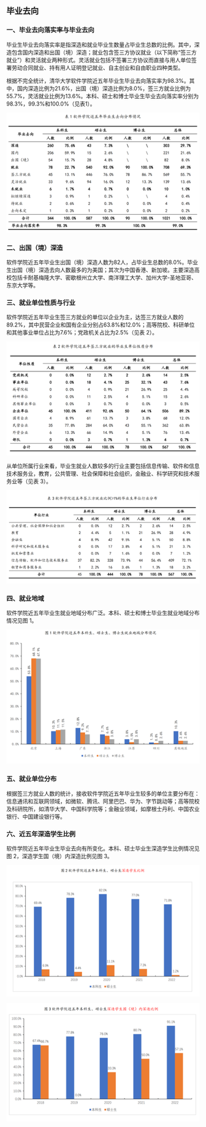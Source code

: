 ## 毕业去向

### 一、毕业去向落实率与毕业去向

毕业生毕业去向落实率是指深造和就业毕业生数量占毕业生总数的比例。其中，深造包含国内深造和出国（境）深造；就业包含签三方协议就业（以下简称“签三方就业”）和灵活就业两种形式。灵活就业包括不签署三方协议而直接与用人单位签署劳动合同就业、持有用人证明登记就业、自主创业和自由职业四种类型。

根据不完全统计，清华大学软件学院近五年毕业生毕业去向落实率为98.3%。其中，国内深造比例为21.6%，出国（境）深造比例为8.0%，签三方就业比例为55.7%，灵活就业比例为13.6%。本科、硕士和博士毕业生毕业去向落实率分别为98.3%，99.3%和100.0%（见表1）。

![](img/t1.png)

### 二、出国（境）深造

软件学院近五年毕业生出国（境）深造人数为82人，占毕业生总数的8.0%。毕业生出国（境）深造去向人数最多的为美国；其次为中国香港、新加坡。主要深造高校包括卡耐基梅隆大学、密歇根州立大学、南洋理工大学、加州大学-圣地亚哥、东京大学等。

### 三、就业单位性质与行业 

软件学院近五年毕业生签三方就业的单位以企业为主，达签三方就业人数的 89.2%，其中民营企业和国有企业分别占63.8%和12.0%；高等院校、科研单位和其他事业单位占比为7.6%；党政机关占比为2.5%（见表 2）。

![](img/t2.png)

从单位所属行业来看，毕业生就业人数较多的行业主要包括信息传输、软件和信息技术服务业，教育，公共管理、社会保障和社会组织，金融业、科学研究和技术服务业等（见表 3）。

![](img/t3.png)



### 四、就业地域 

软件学院近五年毕业生就业地域分布广泛。本科、硕士和博士毕业生就业地域分布情况见图 1。

![](img/p1.png)

### 五、就业单位分布

根据签三方就业人数的统计，接收软件学院近五年毕业生较多的单位主要分布在：信息通讯和互联网领域，如微软、腾讯、阿里巴巴、华为、字节跳动等；高等院校及科研院所，如清华大学、中国科学院等；金融业领域，如摩根士丹利、中国农业银行、中国建设银行等。

 

### 六、近五年深造学生比例

软件学院近五年毕业生毕业去向有所变化。本科、硕士毕业生深造学生比例情况见图 2，深造学生国（境）内深造比例见图 3。

![](img/p2.png)

![](img/p3.png)